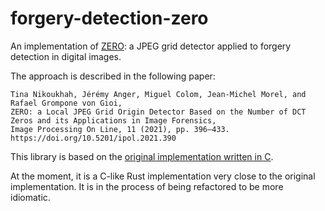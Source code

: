 # forgery-detection-zero

An implementation of [ZERO](https://doi.org/10.5201/ipol.2021.390): a JPEG grid detector applied to forgery detection in digital images.

The approach is described in the following paper:

```text
Tina Nikoukhah, Jérémy Anger, Miguel Colom, Jean-Michel Morel, and Rafael Grompone von Gioi,
ZERO: a Local JPEG Grid Origin Detector Based on the Number of DCT Zeros and its Applications in Image Forensics,
Image Processing On Line, 11 (2021), pp. 396–433. https://doi.org/10.5201/ipol.2021.390
```

This library is based on the [original implementation written in C](https://github.com/tinankh/ZERO).

At the moment, it is a C-like Rust implementation very close to the original implementation.
It is in the process of being refactored to be more idiomatic.
